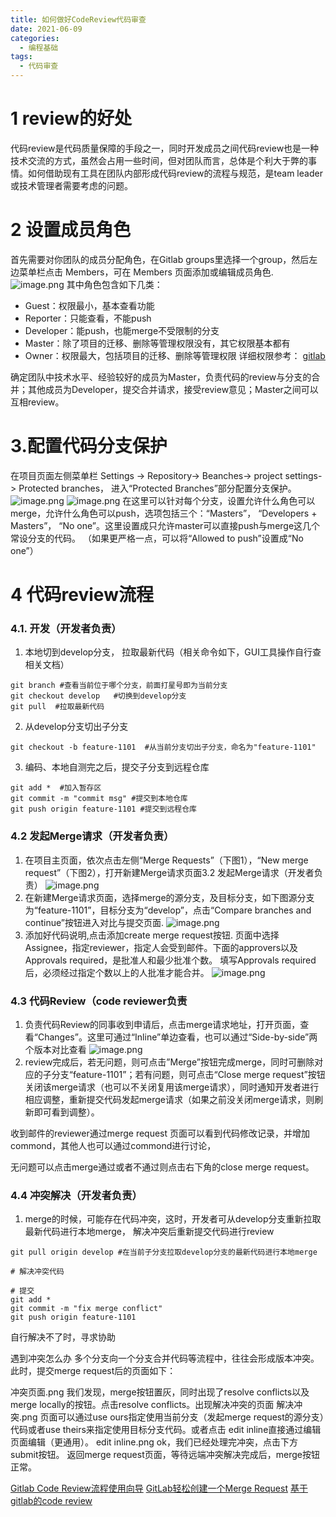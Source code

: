 ```yaml
---
title: 如何做好CodeReview代码审查
date: 2021-06-09
categories: 
  - 编程基础
tags: 
  - 代码审查
---
```


# 1 review的好处
代码review是代码质量保障的手段之一，同时开发成员之间代码review也是一种技术交流的方式，虽然会占用一些时间，但对团队而言，总体是个利大于弊的事情。如何借助现有工具在团队内部形成代码review的流程与规范，是team leader或技术管理者需要考虑的问题。
# 2 设置成员角色
首先需要对你团队的成员分配角色，在Gitlab groups里选择一个group，然后左边菜单栏点击 Members，可在 Members 页面添加或编辑成员角色.
![image.png](/images/311b5f053b421a4ba5b5e5dc1c5a6594.webp)
其中角色包含如下几类：

- Guest：权限最小，基本查看功能
- Reporter：只能查看，不能push
- Developer：能push，也能merge不受限制的分支
- Master：除了项目的迁移、删除等管理权限没有，其它权限基本都有
- Owner：权限最大，包括项目的迁移、删除等管理权限
详细权限参考： [gitlab](https://docs.gitlab.com/ee/user/permissions.html)

确定团队中技术水平、经验较好的成员为Master，负责代码的review与分支的合并；其他成员为Developer，提交合并请求，接受review意见；Master之间可以互相review。
# 3.配置代码分支保护
在项目页面左侧菜单栏 Settings -> Repository-> Beanches-> project settings-> Protected branches， 进入“Protected Branches”部分配置分支保护。
![image.png](/images/2184778afeace5cba94b8f2becbaf984.webp)
![image.png](/images/8d5cd6af67fee9a55c8713486ba8f61a.webp)
在这里可以针对每个分支，设置允许什么角色可以merge，允许什么角色可以push，选项包括三个：“Masters”， “Developers + Masters”， “No one”。这里设置成只允许master可以直接push与merge这几个常设分支的代码。
（如果更严格一点，可以将“Allowed to push”设置成“No one”）

# 4 代码review流程
### 4.1. 开发（开发者负责）
1. 本地切到develop分支， 拉取最新代码（相关命令如下，GUI工具操作自行查相关文档）
```
git branch #查看当前位于哪个分支，前面打星号即为当前分支
git checkout develop   #切换到develop分支
git pull  #拉取最新代码
```
2. 从develop分支切出子分支
```
git checkout -b feature-1101  #从当前分支切出子分支，命名为"feature-1101"
```
3. 编码、本地自测完之后，提交子分支到远程仓库
```
git add *  #加入暂存区
git commit -m "commit msg" #提交到本地仓库
git push origin feature-1101 #提交到远程仓库 
```
### 4.2 发起Merge请求（开发者负责）
1.  在项目主页面，依次点击左侧“Merge Requests”（下图1），“New merge request”（下图2），打开新建Merge请求页面3.2 发起Merge请求（开发者负责）
![image.png](/images/b504b8ad6e7beca6172847a633241f11.webp)
2. 在新建Merge请求页面，选择merge的源分支，及目标分支，如下图源分支为“feature-1101”，目标分支为“develop”，点击“Compare branches and continue”按钮进入对比与提交页面.
![image.png](/images/b5624d97eb2b6bfc18db8349ab640c5f.webp)
4. 添加好代码说明,点击添加create merge request按钮.
页面中选择Assignee，指定reviewer，指定人会受到邮件。下面的approvers以及Approvals required，是批准人和最少批准个数。
填写Approvals required后，必须经过指定个数以上的人批准才能合并。
![image.png](/images/864e319860ad4410ad5b0481034ee14d.webp)



### 4.3 代码Review（code reviewer负责
1. 负责代码Review的同事收到申请后，点击merge请求地址，打开页面，查看“Changes”。这里可通过“Inline”单边查看，也可以通过“Side-by-side”两个版本对比查看
![image.png](/images/d4d614aa7a748220006a3e4e97d1a012.webp)
2. review完成后，若无问题，则可点击”Merge”按钮完成merge，同时可删除对应的子分支“feature-1101”；若有问题，则可点击“Close merge request”按钮关闭该merge请求（也可以不关闭复用该merge请求），同时通知开发者进行相应调整，重新提交代码发起merge请求（如果之前没关闭merge请求，则刷新即可看到调整）。

收到邮件的reviewer通过merge request 页面可以看到代码修改记录，并增加commond，其他人也可以通过commond进行讨论，

无问题可以点击merge通过或者不通过则点击右下角的close merge request。


### 4.4 冲突解决（开发者负责）
1. merge的时候，可能存在代码冲突，这时，开发者可从develop分支重新拉取最新代码进行本地merge， 解决冲突后重新提交代码进行review
```
git pull origin develop #在当前子分支拉取develop分支的最新代码进行本地merge

# 解决冲突代码

# 提交
git add *
git commit -m "fix merge conflict"
git push origin feature-1101

```
自行解决不了时，寻求协助

遇到冲突怎么办
多个分支向一个分支合并代码等流程中，往往会形成版本冲突。此时，提交merge request后的页面如下：

[](https://upload-images.jianshu.io/upload_images/15616439-d20c289ec3f32caa.png?imageMogr2/auto-orient/strip|imageView2/2/w/1200/format/webp)
冲突页面.png
我们发现，merge按钮置灰，同时出现了resolve conflicts以及merge locally的按钮。点击resolve conflicts。出现解决冲突的页面
[](https://upload-images.jianshu.io/upload_images/15616439-76f67e0ff8759946.png?imageMogr2/auto-orient/strip|imageView2/2/w/1200/format/webp)
解决冲突.png
页面可以通过use ours指定使用当前分支（发起merge request的源分支）代码或者use theirs来指定使用目标分支代码。或者点击 edit inline直接通过编辑页面编辑（更通用）。
[](https://upload-images.jianshu.io/upload_images/15616439-53bb6bd18bed7a8c.png?imageMogr2/auto-orient/strip|imageView2/2/w/1200/format/webp)
edit inline.png
ok，我们已经处理完冲突，点击下方submit按钮。
返回merge request页面，等待远端冲突解决完成后，merge按钮正常。
[](https://upload-images.jianshu.io/upload_images/15616439-545436b00f92f845.png?imageMogr2/auto-orient/strip|imageView2/2/w/1200/format/webp)




[Gitlab Code Review流程使用向导](https://blog.csdn.net/my_chenjie/article/details/84959946)
[GitLab轻松创建一个Merge Request](https://zmcdbp.com/gitlab-merge-request-simple-use/)
[基于gitlab的code review](https://www.jianshu.com/p/5d764b52ea88)
